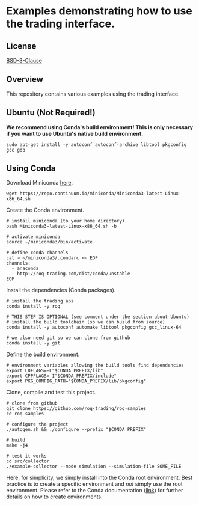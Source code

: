 # Examples demonstrating how to use the trading interface.

## License

[BSD-3-Clause](https://opensource.org/licenses/BSD-3-Clause)

## Overview

This repository contains various examples using the trading interface.

## Ubuntu (Not Required!)

**We recommend using Conda's build environment!
This is only necessary if you want to use Ubuntu's native build environment.**

	sudo apt-get install -y autoconf autoconf-archive libtool pkgconfig gcc gdb

## Using Conda

Download Miniconda [here](https://conda.io/miniconda.html).

	wget https://repo.continuum.io/miniconda/Miniconda3-latest-Linux-x86_64.sh

Create the Conda environment.

	# install miniconda (to your home directory)
	bash Miniconda3-latest-Linux-x86_64.sh -b

	# activate miniconda
	source ~/miniconda3/bin/activate

	# define conda channels
	cat > ~/miniconda3/.condarc << EOF
	channels:
	  - anaconda
	  - http://roq-trading.com/dist/conda/unstable
	EOF

Install the dependencies (Conda packages).

	# install the trading api
	conda install -y roq

	# THIS STEP IS OPTIONAL (see comment under the section about Ubuntu)
	# install the build toolchain (so we can build from source)
	conda install -y autoconf automake libtool pkgconfig gcc_linux-64

	# we also need git so we can clone from github
	conda install -y git

Define the build environment.

	# environment variables allowing the build tools find dependencies
	export LDFLAGS=-L"$CONDA_PREFIX/lib"
	export CPPFLAGS=-I"$CONDA_PREFIX/include"
	export PKG_CONFIG_PATH="$CONDA_PREFIX/lib/pkgconfig"

Clone, compile and test this project.

	# clone from github
	git clone https://github.com/roq-trading/roq-samples
	cd roq-samples

	# configure the project
	./autogen.sh && ./configure --prefix "$CONDA_PREFIX"

	# build
	make -j4

	# test it works
	cd src/collector
	./example-collector --mode simulation --simulation-file SOME_FILE

Here, for simplicity, we simply install into the Conda root environment.
Best practice is to create a specific environment and *not* simply use the root environment.
Please refer to the Conda documentation ([link](https://conda.io/docs/user-guide/tasks/manage-environments.html)) for further details on how to create environments.
